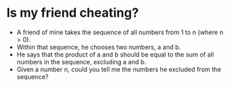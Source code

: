 # Is my friend cheating?

+ A friend of mine takes the sequence of all numbers from 1 to n (where n > 0).
+ Within that sequence, he chooses two numbers, a and b.
+ He says that the product of a and b should be equal to the sum of all numbers in the sequence, excluding a and b.
+ Given a number n, could you tell me the numbers he excluded from the sequence?
